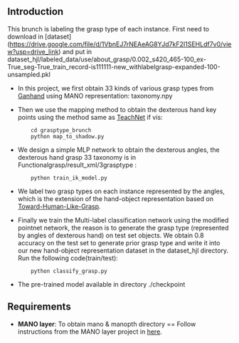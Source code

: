 ## Introduction
This brunch is labeling the grasp type of each instance. First need to download in [dataset] (https://drive.google.com/file/d/1VbnEJ7rNEAeAG8YJd7kF2I1SEHLdf7v0/view?usp=drive_link) and put in dataset_hjl/labeled_data/use/about_grasp/0.002_s420_465-100_ex-True_seg-True_train_record-is111111-new_withlabelgrasp-expanded-100-unsampled.pkl

* In this project, we first obtain 33 kinds of various grasp types from [Ganhand](https://github.com/enriccorona/GanHand) using MANO representation: taxonomy.npy
* Then we use the mapping method to obtain the dexterous hand key points using the method same as [TeachNet](https://github.com/Smilels/TeachNet_Teleoperation) if vis:
   
          cd grasptype_brunch
          python map_to_shadow.py


* We design a simple MLP network to obtain the dexterous angles, the dexterous hand grasp 33 taxonomy is in Functionalgrasp/result_xml/3grasptype :
 
          python train_ik_model.py

* We label two grasp types on each instance represented by the angles, which is the extension of the hand-object representation based on [Toward-Human-Like-Grasp](https://github.com/zhutq-github/Toward-Human-Like-Grasp).
* Finally we train the Multi-label classification network using the modified pointnet network, the reason is to generate the grasp type (represented by angles of dexterous hand) on test set objects. We obtain 0.8 accuracy on the test set to generate prior grasp type and write it into our new hand-object representation dataset in the dataset_hjl directory. Run the following code(train/test):

          python classify_grasp.py

* The pre-trained model available in directory ./checkpoint
## Requirements
- **MANO layer**: To obtain mano & manopth directory == Follow instructions from the MANO layer project in [here](https://raw.githubusercontent.com/hassony2/manopth). 
